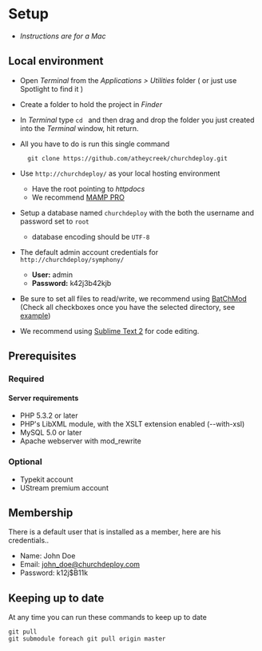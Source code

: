 # Setup

- *Instructions are for a Mac*

## Local environment

- Open *Terminal* from the *Applications > Utilities* folder ( or just use Spotlight to find it )
- Create a folder to hold the project in *Finder*
- In *Terminal* type `cd ` and then drag and drop the folder you just created into the *Terminal* window, hit return.
- All you have to do is run this single command

	    git clone https://github.com/atheycreek/churchdeploy.git

- Use `http://churchdeploy/` as your local hosting environment
	- Have the root pointing to *httpdocs*
    - We recommend [MAMP PRO](http://www.shareit.com/programs.html?productid=300169372)
- Setup a database named `churchdeploy` with the both the username and password set to `root`
    - database encoding should be `UTF-8`
- The default admin account credentials for `http://churchdeploy/symphony/`
    - **User:** admin
    - **Password:** k42j3b42kjb
- Be sure to set all files to read/write, we recommend using [BatChMod](http://www.lagentesoft.com/batchmod/index.html) (Check all checkboxes once you have the selected directory, see [example](http://see.weareinto.com/9Q73))
- We recommend using [Sublime Text 2](http://www.sublimetext.com/2) for code editing.

## Prerequisites

### Required

#### Server requirements

- PHP 5.3.2 or later
- PHP's LibXML module, with the XSLT extension enabled (--with-xsl)
- MySQL 5.0 or later
- Apache webserver with mod_rewrite

### Optional

- Typekit account
- UStream premium account

## Membership

There is a default user that is installed as a member, here are his credentials..

- Name: John Doe
- Email: john_doe@churchdeploy.com
- Password: k12j$B11k

## Keeping up to date

At any time you can run these commands to keep up to date

	git pull
	git submodule foreach git pull origin master